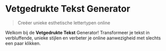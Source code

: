 # Vetgedrukte Tekst Generator

> Creëer unieke esthetische lettertypen online

Welkom bij de **Vetgedrukte Tekst** Generator! Transformeer je tekst in verbluffende, unieke stijlen en verbeter je online aanwezigheid met slechts een paar klikken.
